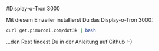 <!--
---
name: Display-o-Tron 3000
class: board
type: alle
formfactor: Andere
manufacturer: Pimoroni
image: 'image.png'
github: https://github.com/pimoroni/dot3k
url: https://github.com/pimoroni/dot3k
description: Ein 3-zeiliges LCD mit RGB Hintergrundbeleuchtung und Joystick
install:
  'devices':
    - 'i2c'
    - 'spi'
  'apt':
    - 'python-smbus'
    - 'python3-smbus'
    - 'python-dev'
    - 'python3-dev'
  'python':
    - 'dot3k'
  'examples': 'python/examples/'
pincount: 26
pin:
  3:
    mode: i2c
  5:
    mode: i2c
  7:
    name: Joystick Taste
    mode: input
    active: low
  11:
    name: Joystick links
    mode: input
    active: low
  13:
    name: Joystick oben
    mode: input
    active: low
  15:
    name: Joystick rechts
    mode: input
    active: low
  19:
    mode: spi
  21:
    name: Joystick unten
    mode: input
    active: low
  22:
    name: LCD CMD/DATA
    mode: output
    active: high
  23:
    mode: spi
-->
#Display-o-Tron 3000

Mit diesem Einzeiler installierst Du das Display-o-Tron 3000:

```bash
curl get.pimoroni.com/dot3k | bash
```

...den Rest findest Du in der Anleitung auf Github :-)

